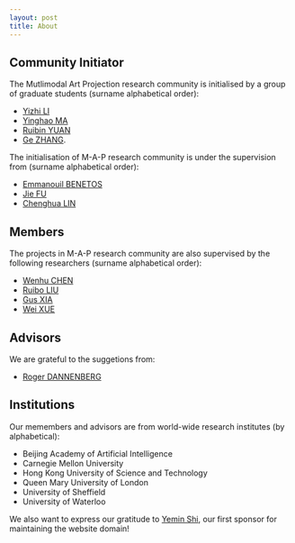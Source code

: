 ```yaml
---
layout: post
title: About
---
```


## Community Initiator

The Mutlimodal Art Projection research community is initialised by a group of graduate students (surname alphabetical order):
* [Yizhi LI](https://twitter.com/yizhilll) 
* [Yinghao MA](https://twitter.com/nicolaus625)
* [Ruibin YUAN](https://twitter.com/abc43992899)
* [Ge ZHANG](https://twitter.com/GeZhang86038849).

The initialisation of M-A-P research community is under the supervision from (surname alphabetical order):
* [Emmanouil BENETOS](https://www.eecs.qmul.ac.uk/~emmanouilb/)
* [Jie FU](https://bigaidream.github.io/)
* [Chenghua LIN](https://chenghualin.wordpress.com/)

## Members

The projects in M-A-P research community are also supervised by the following researchers (surname alphabetical order):
* [Wenhu CHEN](https://wenhuchen.github.io/)
* [Ruibo LIU](https://www.cs.dartmouth.edu/~rbliu/)
* [Gus XIA](http://www.musicxlab.com/members/gus/index.html)
* [Wei XUE](http://wei-xue.com/)

## Advisors

We are grateful to the suggetions from:
* [Roger DANNENBERG](https://www.cs.cmu.edu/~rbd/)


## Institutions

Our memembers and advisors are from world-wide research institutes (by alphabetical):
- Beijing Academy of Artificial Intelligence
- Carnegie Mellon University
- Hong Kong University of Science and Technology
- Queen Mary University of London
- University of Sheffield
- University of Waterloo


We also want to express our gratitude to [Yemin Shi](https://scholar.google.com/citations?user=s_KJsGwAAAAJ&hl=en), our first sponsor for maintaining the website domain!